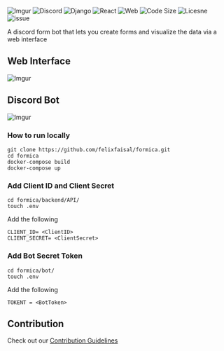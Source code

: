 ![Imgur](https://i.imgur.com/mBTeFwN.png)
![Discord](https://img.shields.io/badge/Made%20for%20-Discord-purple)
![Django](https://img.shields.io/badge/Made%20with%20%20-Django%20-green)
![React](https://img.shields.io/badge/Made%20with%20%20-React%20-blue)
![Web](https://img.shields.io/badge/Made%20for%20%20-Web%20-Red)
![Code Size](https://img.shields.io/github/languages/code-size/felixfaisal/formica)
![Licesne](https://img.shields.io/github/license/felixfaisal/formica)
![issue](https://img.shields.io/github/issues/felixfaisal/formica)


A discord form bot that lets you create forms and visualize the data via a web interface 

## Web Interface 
![Imgur](https://i.imgur.com/aHZr15T.gif)

## Discord Bot 
![Imgur](https://i.imgur.com/PmphjEm.gif)

### How to run locally 
```
git clone https://github.com/felixfaisal/formica.git
cd formica
docker-compose build
docker-compose up 
```

### Add Client ID and Client Secret 
```
cd formica/backend/API/
touch .env
``` 
Add the following 
```
CLIENT_ID= <ClientID> 
CLIENT_SECRET= <ClientSecret> 
``` 

### Add Bot Secret Token 
```
cd formica/bot/
touch .env
```
Add the following 
```
TOKENT = <BotToken>
```

## Contribution 
Check out our [Contribution Guidelines](/CONTRIBUTING.md)
